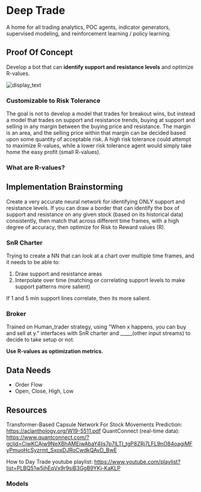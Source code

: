 # Deep Trade

A home for all trading analytics, POC agents, indicator generators, supervised modeling, and reinforcement learning / policy learning.

##  Proof Of Concept

Develop a bot that can **identify support and resistance levels** and optimize R-values. 

![display_text](https://user-images.githubusercontent.com/49171243/184468830-276380a0-9767-4185-a56b-460a0a16c6ac.jpg)

### Customizable to Risk Tolerance
The goal is not to develop a model that trades for breakout wins, but instead a model that trades on support and resistance trends, buying at support and selling in any margin between the buying price and resistance. The margin is an area, and the selling price within that margin can be decided based upon some quantity of acceptable risk. A high risk tolerance could attempt to maximize R-values, while a lower risk tolerance agent would simply take home the easy profit (small R-values).

### What are R-values?


## Implementation Brainstorming

Create a very accurate neural network for identifying ONLY support and resistance levels. If you can draw a border that can identify the box of support and resistance on any given stock (based on its historical data) consistently, then match that across different time frames, with a high degree of accuracy, then optimize for Risk to Reward values (R).

### SnR Charter
Trying to create a NN that can look at a chart over multiple time frames, and it needs to be able to: 
  1. Draw support and resistance areas
  2. Interpolate over time (matching or correlating support levels to make support patterns more salient)
 
 If 1 and 5 min support lines correlate, then its more salient.
 ### Broker
 
Trained on Human_trader strategy, using "When x happens, you can buy and sell at y."
 interfaces with SnR charter and _____(other input streams) to decide to take setup or not.

**Use R-values as optimization metrics.**

## Data Needs
- Order Flow
- Open, Close, High, Low

## Resources
Transformer-Based Capsule Network For Stock Movements Prediction: https://aclanthology.org/W19-5511.pdf
QuantConnect (real-time data): https://www.quantconnect.com/?gclid=CjwKCAjw9NeXBhAMEiwAbaY4lis7p7lLTI_tgP8ZRj7LFL9nO84oagiMFyPmuoHcSyzrmt_SxoxDJRoCwdkQAvD_BwE

How to Day Trade youtube playlist: https://www.youtube.com/playlist?list=PLBQ51w5jhEqVx9r9siB3GgB9YKj-KaKLP



### Models



### 
